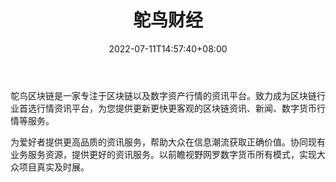 ﻿---
weight: 
title: "鸵鸟财经"
description: "一家专注于区块链以及数字资产行情的资讯平台,致力成为区块链行情资讯平台,为您提供客观的区块链资讯、新闻、数字货币行情等服务"
date: 2022-07-11T14:57:40+08:00
lastmod: 2022-07-11T14:57:40+08:00
draft: false
authors: ["Simon"]
featuredImage: "tuoniaocaijing.png"
link: "https://www.tuoniaox.com/"
tags: ["元宇宙资讯","鸵鸟财经"]
categories: ["navigation"]
navigation: ["元宇宙资讯"]
lightgallery: true
toc: true
pinned: false
recommend: false
recommend1: false
---
鸵鸟区块链是一家专注于区块链以及数字资产行情的资讯平台。致力成为区块链行业首选行情资讯平台，为您提供更新更快更客观的区块链资讯、新闻、数字货币行情等服务。

为爱好者提供更高品质的资讯服务，帮助大众在信息潮流获取正确价值。协同现有业务服务资源，提供更好的资讯服务。以前瞻视野网罗数字货币所有模式，实现大众项目真实及时展。